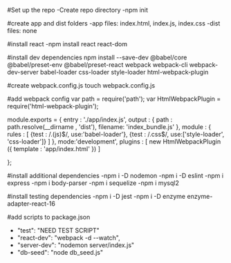 #Set up the repo
-Create repo directory
-npm init

#create app and dist folders
-app files: index.html, index.js, index.css
-dist files: none

#install react
-npm install react react-dom

#install dev dependencies
npm install --save-dev @babel/core @babel/preset-env @babel/preset-react webpack webpack-cli webpack-dev-server babel-loader css-loader style-loader html-webpack-plugin

#create webpack.config.js
touch webpack.config.js

#add webpack config
var path = require('path');
var HtmlWebpackPlugin =  require('html-webpack-plugin');

module.exports = {
    entry : './app/index.js',
    output : {
        path : path.resolve(__dirname , 'dist'),
        filename: 'index_bundle.js'
    },
    module : {
        rules : [
            {test : /\.(js)$/, use:'babel-loader'},
            {test : /\.css$/, use:['style-loader', 'css-loader']}
        ]
    },
    mode:'development',
    plugins : [
        new HtmlWebpackPlugin ({
            template : 'app/index.html'
        })
    ]

};

#install additional dependencies
-npm i -D nodemon
-npm i -D eslint
-npm i express
-npm i body-parser
-npm i sequelize
-npm i mysql2

#install testing dependencies
-npm i -D jest
-npm i -D enzyme enzyme-adapter-react-16

#add scripts to package.json
- "test": "NEED TEST SCRIPT"
- "react-dev": "webpack -d --watch",
- "server-dev": "nodemon server/index.js"
- "db-seed": "node db_seed.js"